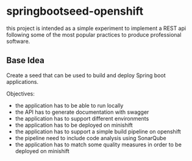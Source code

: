 # springbootseed-openshift

this project is intended as a simple experiment to implement a REST api following some of the most popular practices to produce professional software.

## Base Idea ##

Create a seed that can be used to build and deploy Spring boot applications.

Objectives:

* the application has to be able to run locally
* the API has to generate documentation with swagger
* the application has to support different environments
* the application has to be deployed on minishift
* the application has to support a simple build pipeline on openshift
* the pipeline need to include code analysis using SonarQube
* the application has to match some quality measures in order to be deployed on minishift